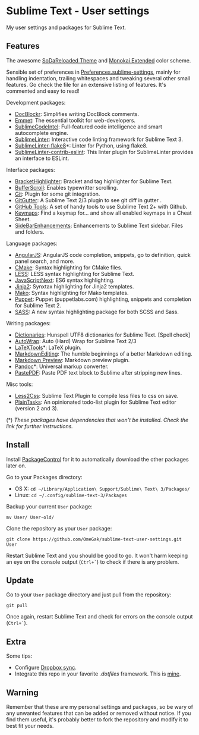 Sublime Text - User settings
==============================
My user settings and packages for Sublime Text.

## Features
The awesome [SoDaReloaded Theme](https://github.com/Miw0/sodareloaded-theme) and [Monokai Extended](https://github.com/jonschlinkert/sublime-monokai-extended) color scheme.

Sensible set of preferences in [Preferences.sublime-settings](Preferences.sublime-settings-sample), mainly for handling indentation, trailing whitespaces and tweaking several other small features. Go check the file for an extensive listing of features. It's commented and easy to read!

Development packages:
* [DocBlockr](https://github.com/spadgos/sublime-jsdocs): Simplifies writing DocBlock comments.
* [Emmet](http://emmet.io/): The essential toolkit for web-developers.
* [SublimeCodeIntel](https://github.com/Kronuz/SublimeCodeIntel): Full-featured code intelligence and smart autocomplete engine.
* [SublimeLinter](https://github.com/SublimeLinter/SublimeLinter3): Interactive code linting framework for Sublime Text 3.
* [SublimeLinter-flake8](https://github.com/SublimeLinter/SublimeLinter-flake8)*: Linter for Python, using flake8.
* [SublimeLinter-contrib-eslint](https://github.com/roadhump/SublimeLinter-eslint): This linter plugin for SublimeLinter provides an interface to ESLint.

Interface packages:
* [BracketHighlighter](https://github.com/facelessuser/BracketHighlighter): Bracket and tag highlighter for Sublime Text.
* [BufferScroll](https://github.com/titoBouzout/BufferScroll): Enables typewritter scrolling.
* [Git](https://github.com/kemayo/sublime-text-git): Plugin for some git integration.
* [GitGutter](https://github.com/jisaacks/GitGutter): A Sublime Text 2/3 plugin to see git diff in gutter .
* [GitHub Tools](https://github.com/temochka/sublime-text-2-github-tools): A set of handy tools to use Sublime Text 2+ with Github.
* [Keymaps](https://github.com/MiroHibler/sublime-keymaps): Find a keymap for... and show all enabled keymaps in a Cheat Sheet.
* [SideBarEnhancements](https://github.com/titoBouzout/SideBarEnhancements): Enhancements to Sublime Text sidebar. Files and folders.

Language packages:
* [AngularJS](https://github.com/angular-ui/AngularJS-sublime-package): AngularJS code completion, snippets, go to definition, quick panel search, and more.
* [CMake](https://github.com/zyxar/Sublime-CMakeLists): Syntax highlighting for CMake files.
* [LESS](https://github.com/danro/LESS-sublime): LESS syntax highlighting for Sublime Text.
* [JavaScriptNext](https://github.com/Benvie/JavaScriptNext.tmLanguage): ES6 syntax highlighting.
* [Jinja2](https://github.com/mitsuhiko/jinja2-tmbundle): Synxtax highlighting for Jinja2 templates.
* [Mako](https://github.com/marconi/mako-tmbundle): Syntax highlighting for Mako templates.
* [Puppet](https://github.com/russCloak/SublimePuppet): Puppet (puppetlabs.com) highlighting, snippets and completion for Sublime Text 2.
* [SASS](https://github.com/P233/Syntax-highlighting-for-Sass): A new syntax highlighting package for both SCSS and Sass.

Writing packages:
* [Dictionaries](https://github.com/titoBouzout/Dictionaries): Hunspell UTF8 dictionaries for Sublime Text. [Spell check]
* [AutoWrap](https://github.com/randy3k/AutoWrap): Auto (Hard) Wrap for Sublime Text 2/3
* [LaTeXTools](https://github.com/SublimeText/LaTeXTools)*: LaTeX plugin.
* [MarkdownEditing](https://github.com/ttscoff/MarkdownEditing): The humble beginnings of a better Markdown editing.
* [Markdown Preview](https://github.com/revolunet/sublimetext-markdown-preview): Markdown preview plugin.
* [Pandoc](https://github.com/jgm/pandoc)*: Universal markup converter.
* [PastePDF](https://github.com/compleatang/sublimetext-pastepdf): Paste PDF text block to Sublime after stripping new lines.

Misc tools:
* [Less2Css](https://github.com/timdouglas/sublime-less2css): Sublime Text Plugin to compile less files to css on save.
* [PlainTasks](https://github.com/aziz/PlainTasks): An opinionated todo-list plugin for Sublime Text editor (version 2 and 3).

(*) _These packages have dependencies that won't be installed. Check the link for further instructions._

## Install
Install [PackageControl](http://wbond.net/sublime_packages/package_control) for it to automatically download the other packages later on.

Go to your Packages directory:
* OS X: `cd ~/Library/Application\ Support/Sublime\ Text\ 3/Packages/`
* Linux: `cd ~/.config/sublime-text-3/Packages`

Backup your current `User` package:

```
mv User/ User-old/
```

Clone the repository as your `User` package:

```
git clone https://github.com/OmeGak/sublime-text-user-settings.git User
```

Restart Sublime Text and you should be good to go. It won't harm keeping an eye on the console output (`` Ctrl+` ``) to check if there is any problem.

## Update
Go to your `User` package directory and just pull from the repository:

```
git pull
```

Once again, restart Sublime Text and check for errors on the console output (`` Ctrl+` ``).

## Extra
Some tips:
* Configure [Dropbox sync](http://opensourcehacker.com/2012/05/24/sync-and-back-up-sublime-text-settings-and-plug-ins-using-dropbox-on-linux-and-osx/).
* Integrate this repo in your favorite *.dotfiles* framework. This is [mine](https://github.com/OmeGak/dotfiles). 

## Warning
Remember that these are my personal settings and packages, so be wary of any unwanted features that can be added or removed without notice. If you find them useful, it's probably better to fork the repository and modify it to best fit your needs.
